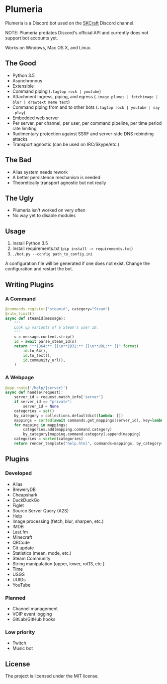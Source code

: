 # Plumeria

Plumeria is a Discord bot used on the [SKCraft](https://www.skcraft.com) Discord channel.

NOTE: Plumeria predates Discord's official API and currently does not support bot accounts yet.

Works on Windows, Mac OS X, and Linux.

## The Good

* Python 3.5
* Asynchronous
* Extensible
* Command piping (`.tagtop rock | youtube`)
* Attachment ingress, piping, and egress (`.image plumes | fetchimage | blur | drawtext meme text`)
* Command piping from and to other bots (`.tagtop rock | youtube | say .play`)
* Embedded web server
* Per server, per channel, per user, per command pipeline, per time period rate limiting
* Rudimentary protection against SSRF and server-side DNS rebinding attacks
* Transport agnostic (can be used on IRC/Skype/etc.)

## The Bad

* Alias system needs rework
* A better persistence mechanism is needed
* Theoretically transport agnostic but not really

## The Ugly

* Plumeria isn't worked on very often
* No way yet to disable modules

## Usage

1. Install Python 3.5
2. Install requirements.txt (`pip install -r requirements.txt`)
3. `./bot.py --config path_to_config.ini`

A configuration file will be generated if one does not exist. Change the configuration and restart the bot.

## Writing Plugins

### A Command

```python
@commands.register("steamid", category="Steam")
@rate_limit()
async def steamid(message):
    """
    Look up variants of a Steam's user ID.
    """
    s = message.content.strip()
    id = await parse_steam_id(s)
    return "**ID64:** {}\n**ID32:** {}\n**URL:** {}".format(
        id.to_64(),
        id.to_text(),
        id.community_url(),
    )
```

### A Webpage

```python
@app.route('/help/{server}')
async def handle(request):
    server_id = request.match_info['server']
    if server_id == "private":
        server_id = None
    categories = set()
    by_category = collections.defaultdict(lambda: [])
    mappings = sorted(await commands.get_mappings(server_id), key=lambda m: m.command.category or "")
    for mapping in mappings:
        categories.add(mapping.command.category)
        by_category[mapping.command.category].append(mapping)
    categories = sorted(categories)
    return render_template("help.html", commands=mappings, by_category=by_category, categories=categories)

```

## Plugins

### Developed

* Alias
* BreweryDB
* Cheapshark
* DuckDuckGo
* Figlet
* Source Server Query (A2S)
* Help
* Image processing (fetch, blur, sharpen, etc.)
* IMDB
* Last.fm
* Minecraft
* QRCode
* Git update
* Statistics (mean, mode, etc.)
* Steam Community
* String manipulation (upper, lower, rot13, etc.)
* Time
* USGS
* UUIDs
* YouTube

### Planned

* Channel management
* VOIP event logging
* GitLab/GitHub hooks

### Low priority

* Twitch
* Music bot

## License

The project is licensed under the MIT license.
